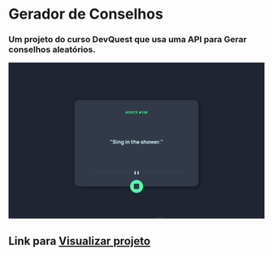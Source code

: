 # Gerador de Conselhos

### Um projeto do curso DevQuest que usa uma API para Gerar conselhos aleatórios.

<img src="./src/To_readme.md/Animação.gif" alt="gid do programa">

## Link para <a href="https://filipe-dll.github.io/Gerador-de-conselhos/">Visualizar projeto</a>